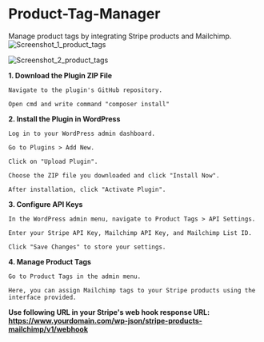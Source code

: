 # Product-Tag-Manager
Manage product tags by integrating Stripe products and Mailchimp.
![Screenshot_1_product_tags](https://github.com/user-attachments/assets/33315b61-f251-4ee3-82fa-a4926800a14f)

![Screenshot_2_product_tags](https://github.com/user-attachments/assets/f180c698-9547-43a3-945d-3c307376482e)


**1. Download the Plugin ZIP File**

    Navigate to the plugin's GitHub repository.

    Open cmd and write command "composer install"
    

**2. Install the Plugin in WordPress**

    Log in to your WordPress admin dashboard.

    Go to Plugins > Add New.

    Click on "Upload Plugin".

    Choose the ZIP file you downloaded and click "Install Now".

    After installation, click "Activate Plugin".​
   

**3. Configure API Keys**

    In the WordPress admin menu, navigate to Product Tags > API Settings.

    Enter your Stripe API Key, Mailchimp API Key, and Mailchimp List ID.

    Click "Save Changes" to store your settings.​

**4. Manage Product Tags**

    Go to Product Tags in the admin menu.

    Here, you can assign Mailchimp tags to your Stripe products using the interface provided.

**Use following URL in your Stripe's web hook response URL:
https://www.yourdomain.com/wp-json/stripe-products-mailchimp/v1/webhook**
